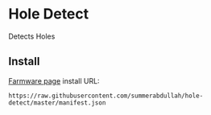 # Hole Detect
Detects Holes

## Install
[Farmware page](https://my.farmbot.io/app/farmware) install URL:
```
https://raw.githubusercontent.com/summerabdullah/hole-detect/master/manifest.json
```
